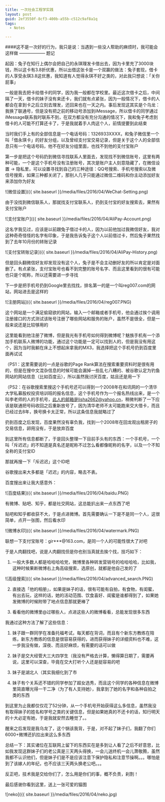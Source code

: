 ```yaml
---
title: 一次社会工程学实践
layout: post
guid: 2ef3550f-8cf3-400b-a55b-c512c9af8a1q
tags:
  - Notes

---
```


####这不是一次好的行为，我只是说：当遇到一些没人帮助的麻烦时，我可能会这样做   ——————   题记

起因：兔子在知行上偶尔会把自己的永琪理发卡借出去，因为卡里充了3000块钱，所以这卡有3.8折优惠，所以出借这张卡是一个双赢的做法：兔子套现，借卡的人享受永琪3.8这优惠，我知道有人觉得永琪不好之类的，对此我只想说：「关你屁事」

一般是我去把卡给借卡的同学，因为我一般都在学校里。最近这次借卡之后，中间隔了一天，借卡的妹子没有来还卡，我们就有点紧张，因为一般情况下，借卡的人都会在拿到卡之后立刻去理发，还回来也在一天之内。事后发现这其实是个乌龙：我换了联通号，但是没有把之前的移动号添加到iMessage，所以借卡的同学通过iMessage联系我时联系不到，在双方都没有充分沟通的情况下，我和兔子考虑到借卡的人可能不打算还卡了，于是我就着手人肉这个人，前情提要到此结束

当时我们手上有的全部信息是一个电话号码：1326933XXXX，和兔子微信里一个叫「借永琪卡」的好友分组，以及曾经支付宝交易记录，但是关于这个人的全部信息只有一个电话号码，他不在好友分组里面，也找不到他的支付宝账户

第一步是把这个号码扔到微信寻找联系人里面去，发现找不到微信账号，这里有两种可能，一个是这个手机号没有注册账号，其次是账户主人刻意隐藏了，在微信设置 -> 隐私里，可以设置寻找到自己的三种途径：QQ号搜索、手机号搜索以及微信号搜索，如果三种都关闭了，那别人几乎只能通过微信二维码和你主动添加好友来添加你为好友

![微信设置]({{ site.baseurl }}/media/files/2016/04/WeChat-Setting.png)

由于没找到微信联系人，那就找支付宝联系人，扔到支付宝的好友搜索去，果然有支付宝账户

![支付宝账户]({{ site.baseurl }}/media/files/2016/04/AliPay-Account.png)

这名字我见过，应该是以前跟兔子借过卡的人，因为以前他加过我微信好友，我对这种奇奇怪怪的名字有印象，于是我告诉兔子这个人以前借过卡，然后兔子果然找到了去年10月份的转账记录

![支付宝转账记录]({{ site.baseurl }}/media/files/2016/04/AliPay-History.png)

但是回头翻微信好友却发现没有这个人，兔子是不会主动删好友的所以肯定是对面删了。有点紧张，支付宝账号也看不到完整的账号名字、而且这里看到的很有可能也只是个昵称，所以还需要进一步寻找

下一步是把手机号扔到Google里去找找，排名第一的是一个叫reg007.com的网站，网站进去是这样的

![注册网站]({{ site.baseurl }}/media/files/2016/04/reg007.PNG)

这个网站是一个满足偷窥欲的网站，输入一个邮箱或者手机号，他会通过挨个调用注册接口的方式测试该账号注册了哪些网站和服务的账户，虽然不是很全，但是一般来说还是比较够用的

这里能看到他注册了微博，但是我光有手机号如何得到微博呢？魅族手机有一个添加手机联系人微博的功能，通过这个功能是一定可以找到人的，但是我没有用这个，因为当时我躺在床上不想起床拿我的MX3，我选择把这个手机号扔到百度里面再试试

（PS1：这里需要说的一点是谷歌的Page Rank算法在搜索重要资料时是很有用的，但是在搜中文混杂信息的时候可能会漏掉一些乱七八糟的、被谷歌认定为钓鱼网站的网站信息（比如百度云），所以虽然我讨厌百度，姑且还是用一下

（PS2：在谷歌搜索里搜这个手机号还可以得到一个2008年在和讯网的一个清华大学私募股权投资培训班的报名信息，这个手机号作为一个报名热线出来，是一个叫李老师的人的手机号，此人的邮箱是lisha2662@yahoo.cn，稍微判断了一下应该是联通把号码收回之后重新放号了，因为清华老师不太可能跑来交大借卡，而且已经过去8年，换号换卡太正常，所以这条信息我就略过了

扔到百度之后发现，百度果然没有辜负我，找到一个2008年在回龙观出租房子的交易信息，卵用没有，于是放弃百度

到这里所有信息都断了，于是回头整理一下目前手头有的东西：一个手机号，一个叫「斥迟迟」的不知道是真名还是昵称不过怎么看都像昵称的名字，以及一个不知全称的支付宝ID

那就再搜一下「斥迟迟」这个ID吧

谷歌搜出来大多都是「迟迟」的内容，略去不表。

百度搜出来让我大感意外：

![百度结果]({{ site.baseurl }}/media/files/2016/04/baidu.PNG)

有微博、贴吧、知乎，都是社交网站，这总能扒出来一点东西了吧

贴吧和知乎都收获不大，于是点进微博。首先需要确认一下是不是同一个人，这很简单，点开一张图，然后看水印

![微博水印]({{ site.baseurl }}/media/files/2016/04/watermark.PNG)

联想一下支付宝账号：gir***@163.com，是同一个人的可能性很大了对吧

于是人肉翻找吧，说是人肉翻找但是你也别当真就去挨个找，技巧如下：

1. 一般大多数人都是哈哈哈哈党，微博里各种转发营销号的哈哈哈哈，比如我，这种时候果断微博右上角高级搜索，选原创，就都是他自己发的了

![高级搜索]({{ site.baseurl }}/media/files/2016/04/advanced_search.PNG)

2. 直接选「他的相册」，如果是妹子的话，很有可能有自拍，有食物，有闺蜜，有出去玩，这样的话，她的活动范围、饮食喜好、闺蜜是谁都得到了，如果她发微博的时候附带了地点信息那就更棒了

3. 看看他的微博里@过哪些人，点进这些人的微博看看，总能发现很多东西

我通过这种方法了解了这些信息：

1. 妹子跟一群同学在准备托福考试，每天都在背词，而且有个新东方教练在陪练，新东方教练的信息是很容易获得的，进而获得妹子的详细资料也不难，这一步我没有做，深夜、而且好麻烦，有需要的话可以做

2. 妹子是交大经管大三大四学生（我没有严格去计算，懒得算日期了，需要再说，这里可以深查，毕竟在交大打听个人还是挺容易的吧

3. 妹子是湖北人（其实我细化到了市

4. 妹子有个关系还不错的同学参加了超女选秀，而且这个同学的各种信息在微博里简直曝光得一干二净（为了有人支持她），我拿到了她的名字和各种自拍之类的东西

到这里为止我都仅仅花了52分钟，从一个手机号开始获得这么多信息，虽然我没有取得妹子的姓名和学号之类的关键信息，但是如果她真的不还卡的话，知行明天的十大必定有她，于是我就安然去睡觉了。。

醒来之后发现是我乌龙了，这个锅该我背，于是，对不起了妹子们，我翻了你们6000+微博还扒拉出来这么多东西

总结一下：其实诸位在互联网上留下的东西实在是多到让人看了之后不好意思，比如我发现这群妹子们的老公真是三天两头得换，一会儿送终机一会儿萧敬腾，虽然我都不认识他们，但是妹子们是不是应该注意下保护隐私和注意节操啊。。。哪怕是到了该嫁人的年纪，也不应该三天两头换老公吧。。。

反正吧，技术我是交给你们了，怎么用是你们的事，概不负责，刹割！

最后感谢你看到这里，送上一张可爱的猫图

![neko]({{ site.baseurl }}/media/files/2016/04/neko.jpg)